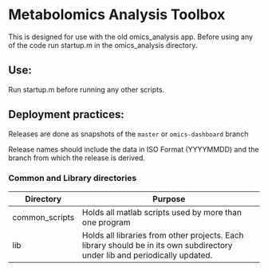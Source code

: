 Metabolomics Analysis Toolbox
===============================
This is designed for use with the old omics_analysis app.
Before using any of the code run startup.m in the omics_analysis directory.

Use:
-----
Run startup.m before running any other scripts.

Deployment practices:
---------------------
Releases are done as snapshots of the `master` or `omics-dashboard` branch

Release names should include the data in ISO Format (YYYYMMDD) and the branch from which the release is derived.

### Common and Library directories
|Directory|Purpose|
| -------- | -------- |
|common_scripts| Holds all matlab scripts used by more than one program|
|lib|Holds all libraries from other projects.  Each library should be in its own subdirectory under lib and periodically updated.|
